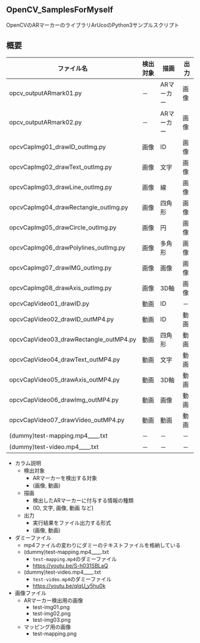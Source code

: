 ## OpenCV_SamplesForMyself

OpenCVのARマーカーのライブラリArUcoのPython3サンプルスクリプト

## 概要

|ファイル名|検出対象|描画|出力|
|---|---|---|---|
|opcv_outputARmark01.py|－|ARマーカー|画像|
|opcv_outputARmark02.py|－|ARマーカー|画像|
|opcvCapImg01_drawID_outImg.py|画像|ID|画像|
|opcvCapImg02_drawText_outImg.py|画像|文字|画像|
|opcvCapImg03_drawLine_outImg.py|画像|線|画像|
|opcvCapImg04_drawRectangle_outImg.py|画像|四角形|画像|
|opcvCapImg05_drawCircle_outImg.py|画像|円|画像|
|opcvCapImg06_drawPolylines_outImg.py|画像|多角形|画像|
|opcvCapImg07_drawIMG_outImg.py|画像|画像|画像|
|opcvCapImg08_drawAxis_outImg.py|画像|3D軸|画像|
|opcvCapVideo01_drawID.py|動画|ID|－|
|opcvCapVideo02_drawID_outMP4.py|動画|ID|動画|
|opcvCapVideo03_drawRectangle_outMP4.py|動画|四角形|動画|
|opcvCapVideo04_drawText_outMP4.py|動画|文字|動画|
|opcvCapVideo05_drawAxis_outMP4.py|動画|3D軸|動画|
|opcvCapVideo06_drawImg_outMP4.py|動画|画像|動画|
|opcvCapVideo07_drawVideo_outMP4.py|動画|動画|動画|
|(dummy)test-mapping.mp4____.txt|－|－|－|
|(dummy)test-video.mp4____.txt|－|－|－|


- カラム説明
    - 検出対象
        - ARマーカーを検出する対象
        - (画像, 動画)
    - 描画
        - 検出したARマーカーに付与する情報の種類
        - (ID, 文字, 画像, 動画 など)
    - 出力
        - 実行結果をファイル出力する形式
        - (画像, 動画)
- ダミーファイル
    - mp4ファイルの変わりにダミーのテキストファイルを格納している
    - (dummy)test-mapping.mp4____.txt
        - `test-mapping.mp4`のダミーファイル
        - https://youtu.be/S-h031SBLaQ
    - (dummy)test-video.mp4____.txt
        - `test-video.mp4`のダミーファイル
        - https://youtu.be/qlqU_y5hu0k
- 画像ファイル
    - ARマーカー検出用の画像
        - test-img01.png
        - test-img02.png
        - test-img03.png
    - マッピング用の画像
        - test-mapping.png


